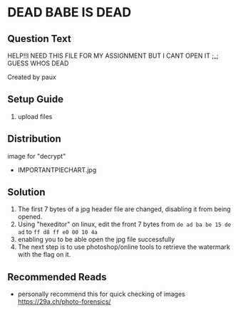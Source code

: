 # DEAD BABE IS DEAD

## Question Text

HELP!!I NEED THIS FILE FOR MY ASSIGNMENT BUT I CANT OPEN IT ;\_; <br> GUESS WHOS DEAD 

Created by paux

## Setup Guide
1. upload files

## Distribution
image for "decrypt"
- IMPORTANTPIECHART.jpg 

## Solution
1.	The first 7 bytes of a jpg header file are changed, disabling it from being opened. 
2.	Using "hexeditor" on linux, edit the front 7 bytes from `de ad ba be 15 de ad` to `ff d8 ff e0 00 10 4a`
3.	enabling you to be able open the jpg file successfully
4.	The next step is to use photoshop/online tools to retrieve the watermark with the flag on it.

## Recommended Reads
- personally recommend this for quick checking of images
<br>https://29a.ch/photo-forensics/
